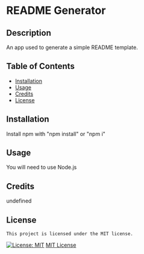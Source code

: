 # README Generator

  ## Description
  An app used to generate a simple README template.

  ## Table of Contents
  - [Installation](#installation)
  - [Usage](#usage)
  - [Credits](#credits)
  - [License](#license)

  ## Installation
  Install npm with "npm install" or "npm i"

  ## Usage
  You will need to use Node.js

  ## Credits
  undefined

  ## License
    This project is licensed under the MIT license.
  [![License: MIT](https://img.shields.io/badge/License-MIT-yellow.svg)](https://opensource.org/licenses/MIT)
  [MIT License](https://opensource.org/licenses/MIT)